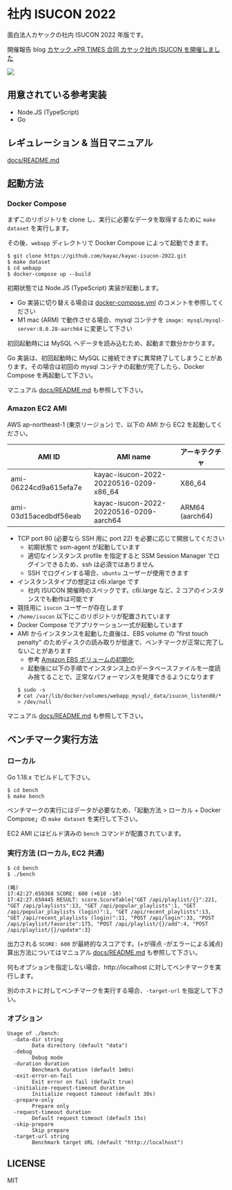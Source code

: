 # 社内 ISUCON 2022

面白法人カヤックの社内 ISUCON 2022 年版です。

開催報告 blog [カヤック ×PR TIMES 合同 カヤック社内 ISUCON を開催しました](https://techblog.kayac.com/inhouse-isucon-2022)

![](docs/listen80.png)

## 用意されている参考実装

- Node.JS (TypeScript)
- Go

## レギュレーション & 当日マニュアル

[docs/README.md](docs/README.md)

## 起動方法

### Docker Compose

まずこのリポジトリを clone し、実行に必要なデータを取得するために `make dataset` を実行します。

その後、`webapp` ディレクトリで Docker Compose によって起動できます。

```console
$ git clone https://github.com/kayac/kayac-isucon-2022.git
$ make dataset
$ cd webapp
$ docker-compose up --build
```

初期状態では Node.JS (TypeScript) 実装が起動します。

- Go 実装に切り替える場合は [docker-compose.yml](webapp/docker-compose.yml) のコメントを参照してください
- M1 mac (ARM) で動作させる場合、mysql コンテナを `image: mysql/mysql-server:8.0.28-aarch64` に変更して下さい

初回起動時には MySQL へデータを読み込むため、起動まで数分かかります。

Go 実装は、初回起動時に MySQL に接続できずに異常終了してしまうことがあります。その場合は初回の mysql コンテナの起動が完了したら、Docker Compose を再起動して下さい。

マニュアル [docs/README.md](docs/README.md) も参照して下さい。

### Amazon EC2 AMI

AWS ap-northeast-1 (東京リージョン) で、以下の AMI から EC2 を起動してください。

| AMI ID                | AMI name                                | アーキテクチャ  |
| --------------------- | --------------------------------------- | --------------- |
| ami-06224cd9a615efa7e | kayac-isucon-2022-20220516-0209-x86_64  | X86_64          |
| ami-03d15acedbdf56eab | kayac-isucon-2022-20220516-0209-aarch64 | ARM64 (aarch64) |

- TCP port 80 (必要なら SSH 用に port 22) を必要に応じて開放してください
  - 初期状態で ssm-agent が起動しています
  - 適切なインスタンス profile を指定すると SSM Session Manager でログインできるため、ssh は必須ではありません
  - SSH でログインする場合、`ubuntu` ユーザーが使用できます
- インスタンスタイプの想定は c6i.xlarge です
  - 社内 ISUCON 開催時のスペックです。c6i.large など、2 コアのインスタンスでも動作は可能です
- 競技用に `isucon` ユーザーが存在します
- `/home/isucon` 以下にこのリポジトリが配置されています
- Docker Compose でアプリケーション一式が起動しています
- AMI からインスタンスを起動した直後は、EBS volume の "first touch penalty" のためディスクの読み取りが低速で、ベンチマークが正常に完了しないことがあります
  - 参考 [Amazon EBS ボリュームの初期化](https://docs.aws.amazon.com/ja_jp/AWSEC2/latest/UserGuide/ebs-initialize.html)
  - 起動後に以下の手順でインスタンス上のデータベースファイルを一度読み捨てることで、正常なパフォーマンスを発揮できるようになります
  ```console
  $ sudo -s
  # cat /var/lib/docker/volumes/webapp_mysql/_data/isucon_listen80/* > /dev/null
  ```

マニュアル [docs/README.md](docs/README.md) も参照して下さい。

## ベンチマーク実行方法

### ローカル

Go 1.18.x でビルドして下さい。

```console
$ cd bench
$ make bench
```

ベンチマークの実行にはデータが必要なため、「起動方法 > ローカル + Docker Compose」の `make dataset` を実行して下さい。

EC2 AMI にはビルド済みの `bench` コマンドが配置されています。

### 実行方法 (ローカル, EC2 共通)

```console
$ cd bench
$ ./bench

(略)
17:42:27.650368 SCORE: 600 (+610 -10)
17:42:27.650445 RESULT: score.ScoreTable{"GET /api/playlist/{}":221, "GET /api/playlists":13, "GET /api/popular_playlists":1, "GET /api/popular_playlists (login)":1, "GET /api/recent_playlists":13, "GET /api/recent_playlists (login)":11, "POST /api/login":33, "POST /api/playlist/favorite":175, "POST /api/playlist/{}/add":4, "POST /api/playlist/{}/update":3}
```

出力される `SCORE: 600` が最終的なスコアです。(+が得点 -がエラーによる減点)
算出方法についてはマニュアル [docs/README.md](docs/README.md) も参照して下さい。

何もオプションを指定しない場合、http://localhost に対してベンチマークを実行します。

別のホストに対してベンチマークを実行する場合、`-target-url` を指定して下さい。

### オプション

```
Usage of ./bench:
  -data-dir string
        Data directory (default "data")
  -debug
        Debug mode
  -duration duration
        Benchmark duration (default 1m0s)
  -exit-error-on-fail
        Exit error on fail (default true)
  -initialize-request-timeout duration
        Initialize request timeout (default 30s)
  -prepare-only
        Prepare only
  -request-timeout duration
        Default request timeout (default 15s)
  -skip-prepare
        Skip prepare
  -target-url string
        Benchmark target URL (default "http://localhost")
```

## LICENSE

MIT
